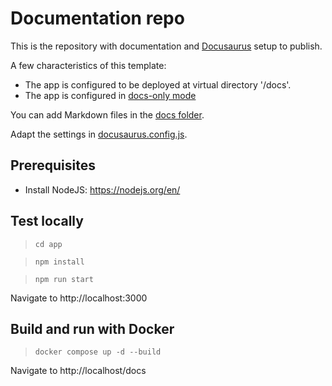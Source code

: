 # Documentation repo

This is the repository with documentation and [Docusaurus](https://docusaurus.io/docs) setup to publish.

A few characteristics of this template:
* The app is configured to be deployed at virtual directory '/docs'.
* The app is configured in [docs-only mode](https://docusaurus.io/docs/docs-introduction#docs-only-mode)

You can add Markdown files in the [docs folder](./app/docs/).

Adapt the settings in [docusaurus.config.js](./app/docusaurus.config.js).

## Prerequisites

* Install NodeJS: https://nodejs.org/en/

## Test locally

> `cd app`

> `npm install`

> `npm run start`

Navigate to http://localhost:3000

## Build and run with Docker

> `docker compose up -d --build`

Navigate to http://localhost/docs
